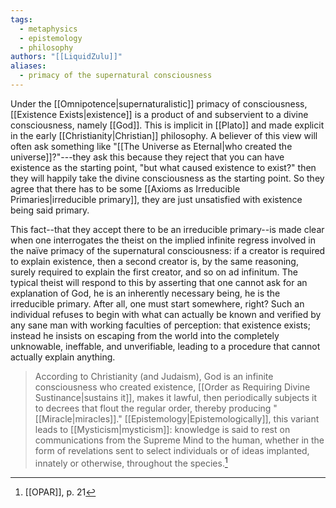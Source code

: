 ```yaml
---
tags:
  - metaphysics
  - epistemology
  - philosophy
authors: "[[LiquidZulu]]"
aliases:
  - primacy of the supernatural consciousness
---
```


Under the [[Omnipotence|supernaturalistic]] primacy of consciousness, [[Existence Exists|existence]] is a product of and subservient to a divine consciousness, namely [[God]]. This is implicit in [[Plato]] and made explicit in the early [[Christianity|Christian]] philosophy. A believer of this view will often ask something like "[[The Universe as Eternal|who created the universe]]?"---they ask this because they reject that you can have existence as the starting point, "but what caused existence to exist?" then they will happily take the divine consciousness as the starting point. So they agree that there has to be some [[Axioms as Irreducible Primaries|irreducible primary]], they are just unsatisfied with existence being said primary. 

This fact--that they accept there to be an irreducible primary--is made clear when one interrogates the theist on the implied infinite regress involved in the naïve primacy of the supernatural consciousness: if a creator is required to explain existence, then a second creator is, by the same reasoning, surely required to explain the first creator, and so on ad infinitum. The typical theist will respond to this by asserting that one cannot ask for an explanation of God, he is an inherently necessary being, he is the irreducible primary. After all, one must start somewhere, right? Such an individual refuses to begin with what can actually be known and verified by any sane man with working faculties of perception: that existence exists; instead he insists on escaping from the world into the completely unknowable, ineffable, and unverifiable, leading to a procedure that cannot actually explain anything.

>According to Christianity (and Judaism), God is an infinite consciousness who created existence, [[Order as Requiring Divine Sustinance|sustains it]], makes it lawful, then periodically subjects it to decrees that flout the regular order, thereby producing "[[Miracle|miracles]]." [[Epistemology|Epistemologically]], this variant leads to [[Mysticism|mysticism]]: knowledge is said to rest on communications from the Supreme Mind to the human, whether in the form of revelations sent to select individuals or of ideas implanted, innately or otherwise, throughout the species.[^1]

[^1]: [[OPAR]], p. 21